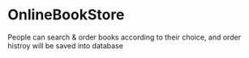 # OnlineBookStore
 People can search & order books according to their choice, and order histroy will be saved into database

